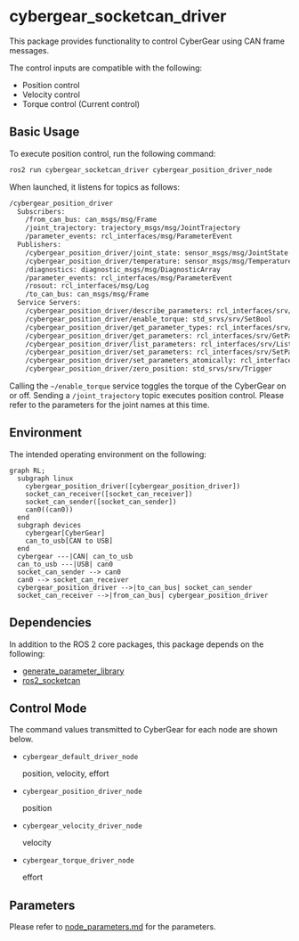 # cybergear_socketcan_driver

This package provides functionality to control CyberGear using CAN frame messages.

The control inputs are compatible with the following:
+ Position control
+ Velocity control
+ Torque control (Current control)


## Basic Usage

To execute position control, run the following command:

```bash
ros2 run cybergear_socketcan_driver cybergear_position_driver_node
```

When launched, it listens for topics as follows:

```bash
/cybergear_position_driver
  Subscribers:
    /from_can_bus: can_msgs/msg/Frame
    /joint_trajectory: trajectory_msgs/msg/JointTrajectory
    /parameter_events: rcl_interfaces/msg/ParameterEvent
  Publishers:
    /cybergear_position_driver/joint_state: sensor_msgs/msg/JointState
    /cybergear_position_driver/temperature: sensor_msgs/msg/Temperature
    /diagnostics: diagnostic_msgs/msg/DiagnosticArray
    /parameter_events: rcl_interfaces/msg/ParameterEvent
    /rosout: rcl_interfaces/msg/Log
    /to_can_bus: can_msgs/msg/Frame
  Service Servers:
    /cybergear_position_driver/describe_parameters: rcl_interfaces/srv/DescribeParameters
    /cybergear_position_driver/enable_torque: std_srvs/srv/SetBool
    /cybergear_position_driver/get_parameter_types: rcl_interfaces/srv/GetParameterTypes
    /cybergear_position_driver/get_parameters: rcl_interfaces/srv/GetParameters
    /cybergear_position_driver/list_parameters: rcl_interfaces/srv/ListParameters
    /cybergear_position_driver/set_parameters: rcl_interfaces/srv/SetParameters
    /cybergear_position_driver/set_parameters_atomically: rcl_interfaces/srv/SetParametersAtomically
    /cybergear_position_driver/zero_position: std_srvs/srv/Trigger
```

Calling the `~/enable_torque` service toggles the torque of the CyberGear on or off.
Sending a `/joint_trajectory` topic executes position control.
Please refer to the parameters for the joint names at this time.


## Environment
The intended operating environment on the following:

```mermaid
graph RL;
  subgraph linux
    cybergear_position_driver([cybergear_position_driver])
    socket_can_receiver([socket_can_receiver])
    socket_can_sender([socket_can_sender])
    can0((can0))
  end
  subgraph devices
    cybergear[CyberGear]
    can_to_usb[CAN to USB]
  end
  cybergear ---|CAN| can_to_usb
  can_to_usb ---|USB| can0
  socket_can_sender --> can0
  can0 --> socket_can_receiver
  cybergear_position_driver -->|to_can_bus| socket_can_sender
  socket_can_receiver -->|from_can_bus| cybergear_position_driver
```


## Dependencies

In addition to the ROS 2 core packages, this package depends on the following:

+ [generate_parameter_library](https://github.com/PickNikRobotics/generate_parameter_library)
+ [ros2_socketcan](https://github.com/autowarefoundation/ros2_socketcan)


## Control Mode

The command values transmitted to CyberGear for each node are shown below.

+ `cybergear_default_driver_node`

  position, velocity, effort

+ `cybergear_position_driver_node`

  position

+ `cybergear_velocity_driver_node`

  velocity

+ `cybergear_torque_driver_node`

  effort


## Parameters

Please refer to [node_parameters.md](node_parameters.md) for the parameters.

